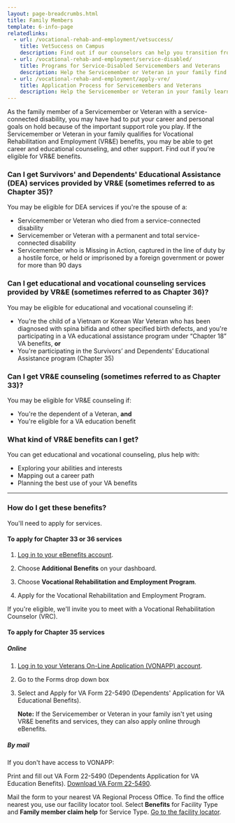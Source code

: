 ```yaml
---
layout: page-breadcrumbs.html
title: Family Members
template: 6-info-page
relatedlinks:
  - url: /vocational-rehab-and-employment/vetsuccess/
    title: VetSuccess on Campus
    description: Find out if our counselors can help you transition from military to college life.  
  - url: /vocational-rehab-and-employment/service-disabled/
    title: Programs for Service-Disabled Servicemembers and Veterans
    description: Help the Servicemember or Veteran in your family find out if they qualify for VR&amp;E benefits and services.
  - url: /vocational-rehab-and-employment/apply-vre/
    title: Application Process for Servicemembers and Veterans
    description: Help the Servicemember or Veteran in your family learn how to apply for VR&amp;E benefits and services.  
---
```


<div class="va-introtext">

As the family member of a Servicemember or Veteran with a service-connected disability, you may have had to put your career and personal goals on hold because of the important support role you play. If the Servicemember or Veteran in your family qualifies for Vocational Rehabilitation and Employment (VR&amp;E) benefits, you may be able to get career and educational counseling, and other support. Find out if you're eligible for VR&E benefits.

</div>

<div class="feature">

### Can I get Survivors' and Dependents' Educational Assistance (DEA) services provided by VR&amp;E (sometimes referred to as Chapter 35)?

You may be eligible for DEA services if you're the spouse of a:
- Servicemember or Veteran who died from a service-connected disability
- Servicemember or Veteran with a permanent and total service-connected disability
- Servicemember who is Missing in Action, captured in the line of duty by a hostile force, or held or imprisoned by a foreign government or power for more than 90 days

### Can I get educational and vocational counseling services provided by VR&amp;E (sometimes referred to as Chapter 36)?

You may be eligible for educational and vocational counseling if:

- You're the child of a Vietnam or Korean War Veteran who has been diagnosed with spina bifida and other specified birth defects, and you're participating in a VA educational assistance program under “Chapter 18” VA benefits, **or**
- You're participating in the Survivors’ and Dependents’ Educational Assistance program (Chapter 35)

### Can I get VR&E counseling (sometimes referred to as Chapter 33)?

You may be eligible for VR&E counseling if:

- You're the dependent of a Veteran, **and**
- You're eligible for a VA education benefit

</div>

### What kind of VR&amp;E benefits can I get?

You can get educational and vocational counseling, plus help with:
 
- Exploring your abilities and interests
- Mapping out a career path
- Planning the best use of your VA benefits

<hr>

### How do I get these benefits?

You'll need to apply for services. 

#### To apply for Chapter 33 or 36 services

<ol class="process">
<li class="step one">

[Log in to your eBenefits account](https://www.ebenefits.va.gov/ebenefits/homepage).

</li>

<li class="step two">

Choose **Additional Benefits** on your dashboard.

</li>

<li class="step three">

Choose **Vocational Rehabilitation and Employment Program**.

</li>

<li class="step last four">

Apply for the Vocational Rehabilitation and Employment Program.

</li>
</ol>

If you're eligible, we'll invite you to meet with a Vocational Rehabilitation Counselor (VRC).


#### To apply for Chapter 35 services

##### Online

<ol class="process">
<li class="step one">

[Log in to your Veterans On-Line Application (VONAPP) account](https://www.ebenefits.va.gov/ebenefits/vonapp).

</li>

<li class="step two">

Go to the Forms drop down box

</li>

<li class="step last three">

Select and Apply for VA Form 22-5490 (Dependents' Application for VA Educational Benefits).

**Note:** If the Servicemember or Veteran in your family isn't yet using VR&amp;E benefits and services, they can also apply online through eBenefits.

</li>
</ol>

##### By mail

If you don't have access to VONAPP:

Print and fill out VA Form 22-5490 (Dependents Application for VA Education Benefits). [Download VA Form 22-5490](https://www.vba.va.gov/pubs/forms/VBA-22-5490-ARE.pdf).

Mail the form to your nearest VA Regional Process Office. To find the office nearest you, use our facility locator tool. Select **Benefits** for Facility Type and **Family member claim help** for Service Type. [Go to the facility locator](/facilities). 

